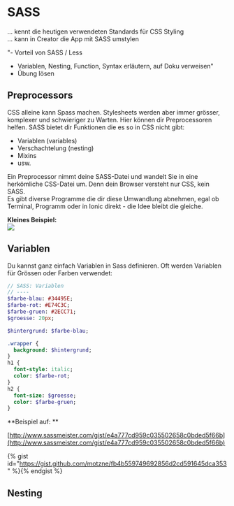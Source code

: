 # SASS

... kennt die heutigen verwendeten Standards für CSS Styling  
... kann in Creator die App mit SASS umstylen

"- Vorteil von SASS / Less

* Variablen, Nesting, Function, Syntax erläutern, auf Doku verweisen"
* Übung lösen

## Preprocessors

CSS alleine kann Spass machen. Stylesheets werden aber immer grösser, komplexer und schwieriger zu Warten. Hier können dir Preprocessoren helfen. SASS bietet dir Funktionen die es so in CSS nicht gibt:

* Variablen \(variables\)
* Verschachtelung \(nesting\)
* Mixins
* usw.

Ein Preprocessor nimmt deine SASS-Datei und wandelt Sie in eine herkömliche CSS-Datei um. Denn dein Browser versteht nur CSS, kein SASS.  
Es gibt diverse Programme die dir diese Umwandlung abnehmen, egal ob Terminal, Programm oder in Ionic direkt - die Idee bleibt die gleiche.

**Kleines Beispiel:**  
![](https://futurestud.io/blog/content/images/2014/Jun/sass-vs-scss.png)

## Variablen

Du kannst ganz einfach Variablen in Sass definieren. Oft werden Variablen für Grössen oder Farben verwendet:

```sass
// SASS: Variablen
// ----
$farbe-blau: #34495E;
$farbe-rot: #E74C3C;
$farbe-gruen: #2ECC71;
$groesse: 20px;

$hintergrund: $farbe-blau;

.wrapper {
  background: $hintergrund;
}
h1 { 
  font-style: italic;
  color: $farbe-rot;
}
h2 {
  font-size: $groesse;
  color: $farbe-gruen;
}
```

**Beispiel auf: **

[http://www.sassmeister.com/gist/e4a777cd959c035502658c0bded5f66b](http://www.sassmeister.com/gist/e4a777cd959c035502658c0bded5f66b)




{% gist id="https://gist.github.com/motzne/fb4b559749692856d2cd591645dca353" %}{% endgist %}





## Nesting



